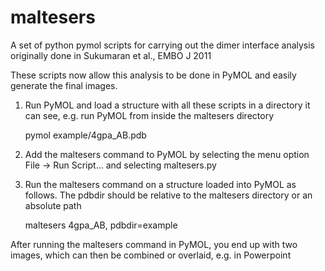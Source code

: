 # maltesers
A set of python pymol scripts for carrying out the dimer interface analysis originally done in  Sukumaran et al., EMBO J 2011

These scripts now allow this analysis to be done in PyMOL and easily generate the final images.

1. Run PyMOL and load a structure with all these scripts in a directory it can see, e.g. run PyMOL from inside the maltesers directory

    pymol example/4gpa_AB.pdb

2. Add the maltesers command to PyMOL by selecting the menu option File -> Run Script... and selecting maltesers.py

3. Run the maltesers command on a structure loaded into PyMOL as follows. The pdbdir should be relative to the maltesers directory or an absolute path

    maltesers 4gpa_AB, pdbdir=example

After running the maltesers command in PyMOL, you end up with two images, which can then be combined or overlaid, e.g. in Powerpoint
